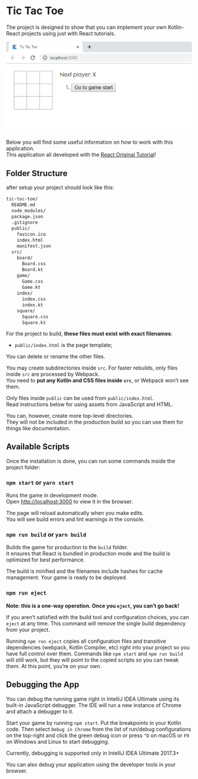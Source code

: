 # Tic Tac Toe

The project is designed to show that you can implement your own Kotlin-React projects using just with React tutorials.

<div style="display: flex;">
	<img src="./art/tic-tac-toe.png" />  
</div>

Below you will find some useful information on how to work with this application.<br>
This application all developed with the [React Original Tutorial](https://reactjs.org/tutorial/tutorial.html)!

## Folder Structure

after setup your project should look like this:

```
tic-toc-toe/
  README.md
  node_modules/
  package.json
  .gitignore
  public/
    favicon.ico
    index.html
    manifest.json
  src/
    board/
      Board.css
      Board.kt
    game/
      Game.css
      Game.kt
    index/
      index.css
      index.kt
    square/
      Square.css
      Square.kt
```

For the project to build, **these files must exist with exact filenames**:

* `public/index.html` is the page template;

You can delete or rename the other files.

You may create subdirectories inside `src`. For faster rebuilds, only files inside `src` are processed by Webpack.<br>
You need to **put any Kotlin and CSS files inside `src`**, or Webpack won’t see them.

Only files inside `public` can be used from `public/index.html`.<br>
Read instructions below for using assets from JavaScript and HTML.

You can, however, create more top-level directories.<br>
They will not be included in the production build so you can use them for things like documentation.

## Available Scripts

Once the installation is done, you can run some commands inside the project folder:

### `npm start` or `yarn start`

Runs the game in development mode.<br>
Open [http://localhost:3000](http://localhost:3000) to view it in the browser.

The page will reload automatically when you make edits.<br>
You will see build errors and lint warnings in the console.

### `npm run build` or `yarn build`

Builds the game for production to the `build` folder.<br>
It ensures that React is bundled in production mode and the build is optimized for best performance.

The build is minified and the filenames include hashes for cache management. Your game is ready to be deployed.

### `npm run eject`

**Note: this is a one-way operation. Once you `eject`, you can’t go back!**

If you aren’t satisfied with the build tool and configuration choices, you can `eject` at any time. This command will remove the single build dependency from your project.

Running `npm run eject` copies all configuration files and transitive dependencies (webpack, Kotlin Compiler, etc) right into your project so you have full control over them. Commands like `npm start` and `npm run build` will still work, but they will point to the copied scripts so you can tweak them. At this point, you’re on your own.

## Debugging the App

You can debug the running game right in IntelliJ IDEA Ultimate using its built-in JavaScript debugger. The IDE will run a new instance of Chrome and attach a debugger to it.

Start your game by running `npm start`. Put the breakpoints in your Kotlin code.
Then select `Debug in Chrome` from the list of run/debug configurations on the top-right and click the green debug icon or press `^D` on macOS or `F9` on Windows and Linux to start debugging.

Currently, debugging is supported only in IntelliJ IDEA Ultimate 2017.3+

You can also debug your application using the developer tools in your browser.

